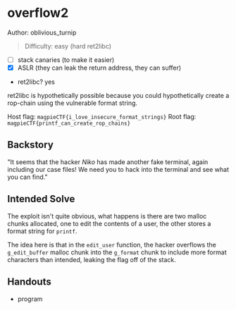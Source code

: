 # overflow2

Author: oblivious_turnip

>Difficulty: easy (hard ret2libc)

- [ ] stack canaries (to make it easier)
- [x] ASLR (they can leak the return address, they can suffer)
- ret2libc? yes

ret2libc is hypothetically possible because you could hypothetically create a rop-chain
using the vulnerable format string.

Host flag: `magpieCTF{i_love_insecure_format_strings}`
Root flag: `magpieCTF{printf_can_create_rop_chains}`

## Backstory

"It seems that the hacker *Niko* has made another fake terminal, again including our case files! We need you to hack into the terminal and see what you can find."

## Intended Solve

The exploit isn't quite obvious, what happens is there are two malloc chunks allocated,
one to edit the contents of a user, the other stores a format string for `printf`.

The idea here is that in the `edit_user` function, the hacker overflows the `g_edit_buffer`
malloc chunk into the `g_format` chunk to include more format characters than intended,
leaking the flag off of the stack.

## Handouts

- program
